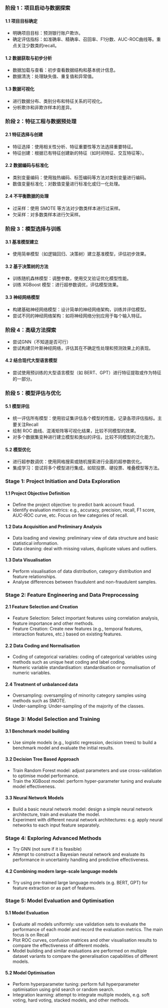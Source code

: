 
### 阶段 1：项目启动与数据探索

#### 1.1 项目目标确定
- 明确项目目标：预测银行账户欺诈。
- 确定评估指标：如准确率、精确率、召回率、F1分数、AUC-ROC曲线等。重点关注少数类的recall。

#### 1.2 数据获取与初步分析
- 数据加载与查看：初步查看数据结构和基本统计信息。
- 数据清洗：处理缺失值、重复值和异常值。

#### 1.3 数据可视化
- 进行数据分布、类别分布和特征关系的可视化。
- 分析欺诈和非欺诈样本的差异。

### 阶段 2：特征工程与数据预处理

#### 2.1 特征选择与创建
- 特征选择：使用相关性分析、特征重要性等方法选择重要特征。
- 特征创建：根据已有特征创建新的特征（如时间特征、交互特征等）。

#### 2.2 数据编码与标准化
- 类别变量编码：使用独热编码、标签编码等方法对类别变量进行编码。
- 数值变量标准化：对数值变量进行标准化或归一化处理。

#### 2.4 不平衡数据的处理
- 过采样：使用 SMOTE 等方法对少数类样本进行过采样。
- 欠采样：对多数类样本进行欠采样。

### 阶段 3：模型选择与训练

#### 3.1 基准模型建立
- 使用简单模型（如逻辑回归、决策树）建立基准模型，评估初步效果。

#### 3.2 基于决策树的方法
- 训练随机森林模型：调整参数，使用交叉验证优化模型性能。
- 训练 XGBoost 模型：进行超参数调优，评估模型效果。

#### 3.3 神经网络模型
- 构建基础神经网络模型：设计简单的神经网络架构，训练并评估模型。
- 尝试不同的神经网络架构：如将神经网络分别应用于每个输入特征。

### 阶段 4：高级方法探索
- 尝试GNN（不知道是否可行）
- 尝试构建贝叶斯神经网络，评估其在不确定性处理和预测效果上的表现。

#### 4.2 结合现代大型语言模型
- 尝试使用预训练的大型语言模型（如 BERT、GPT）进行特征提取或作为特征的一部分。

### 阶段 5：模型评估与优化

#### 5.1 模型评估
- 统一评估所有模型：使用验证集评估各个模型的性能，记录各项评估指标。主要关注Recall
- 绘制 ROC 曲线、混淆矩阵等可视化结果，比较不同模型的效果。
- 对多个数据集变种进行建立模型和类似的评估，比较不同模型的泛化能力。

#### 5.2 模型优化
- 进行超参数调优：使用网格搜索或随机搜索进行全面的超参数优化。
- 集成学习：尝试将多个模型进行集成，如软投票、硬投票、堆叠模型等方法。



### Stage 1: Project Initiation and Data Exploration

#### 1.1 Project Objective Definition
- Define the project objective: to predict bank account fraud.
- Identify evaluation metrics: e.g., accuracy, precision, recall, F1 score, AUC-ROC curve, etc. Focus on few categories of recall.

#### 1.2 Data Acquisition and Preliminary Analysis
- Data loading and viewing: preliminary view of data structure and basic statistical information.
- Data cleaning: deal with missing values, duplicate values and outliers.

#### 1.3 Data Visualisation
- Perform visualisation of data distribution, category distribution and feature relationships.
- Analyse differences between fraudulent and non-fraudulent samples.

### Stage 2: Feature Engineering and Data Preprocessing

#### 2.1 Feature Selection and Creation
- Feature Selection: Select important features using correlation analysis, feature importance and other methods.
- Feature Creation: Create new features (e.g., temporal features, interaction features, etc.) based on existing features.

#### 2.2 Data Coding and Normalisation
- Coding of categorical variables: coding of categorical variables using methods such as unique heat coding and label coding.
- Numeric variable standardisation: standardisation or normalisation of numeric variables.

#### 2.4 Treatment of unbalanced data
- Oversampling: oversampling of minority category samples using methods such as SMOTE.
- Under-sampling: Under-sampling of the majority of the classes.

### Stage 3: Model Selection and Training

#### 3.1 Benchmark model building
- Use simple models (e.g., logistic regression, decision trees) to build a benchmark model and evaluate the initial results.

#### 3.2 Decision Tree Based Approach
- Train Random Forest model: adjust parameters and use cross-validation to optimise model performance.
- Train the XGBoost model: perform hyper-parameter tuning and evaluate model effectiveness.

#### 3.3 Neural Network Models
- Build a basic neural network model: design a simple neural network architecture, train and evaluate the model.
- Experiment with different neural network architectures: e.g. apply neural networks to each input feature separately.

### Stage 4: Exploring Advanced Methods
- Try GNN (not sure if it is feasible)
- Attempt to construct a Bayesian neural network and evaluate its performance in uncertainty handling and predictive effectiveness.

#### 4.2 Combining modern large-scale language models
- Try using pre-trained large language models (e.g. BERT, GPT) for feature extraction or as part of features.

### Stage 5: Model Evaluation and Optimisation

#### 5.1 Model Evaluation
- Evaluate all models uniformly: use validation sets to evaluate the performance of each model and record the evaluation metrics. The main focus is on Recall
- Plot ROC curves, confusion matrices and other visualisation results to compare the effectiveness of different models.
- Model building and similar evaluations are performed on multiple dataset variants to compare the generalisation capabilities of different models.

#### 5.2 Model Optimisation
- Perform hyperparameter tuning: perform full hyperparameter optimisation using grid search or random search.
- Integration learning: attempt to integrate multiple models, e.g. soft voting, hard voting, stacked models, and other methods.

